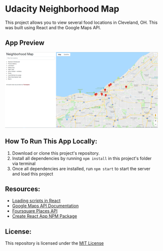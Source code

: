 # Udacity Neighborhood Map

This project allows you to view several food locations in Cleveland, OH. This was built using React and the Google Maps API.

## App Preview

![Udacity Neighborhood Map Screenshot](https://github.com/imdariusburgan/neighborhood-map-react-2/blob/master/screenshot.PNG)

## How To Run This App Locally:

1. Download or clone this project's repository.
2. Install all dependencies by running `npm install` in this project's folder via terminal
3. Once all dependencies are installed, run `npm start` to start the server and load this project

## Resources:

- [Loading scripts in React](https://stackoverflow.com/questions/42847126/script-load-in-react)
- [Google Maps API Documentation](https://developers.google.com/maps/documentation/javascript/tutorial)
- [Foursquare Places API](https://developer.foursquare.com/places-api)
- [Create React App NPM Package](https://www.npmjs.com/package/create-react-app)

## License:

This repository is licensed under the [MIT License](https://opensource.org/licenses/MIT)
